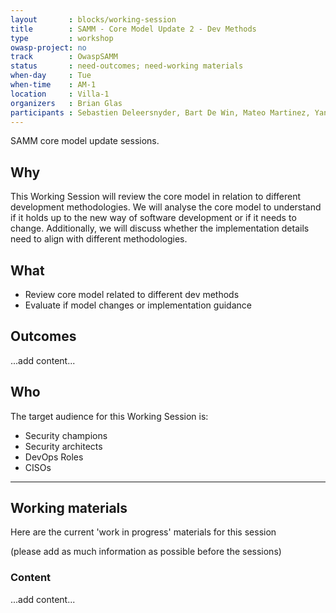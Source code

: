 ```yaml
---
layout       : blocks/working-session
title        : SAMM - Core Model Update 2 - Dev Methods
type         : workshop
owasp-project: no
track        : OwaspSAMM
status       : need-outcomes; need-working materials
when-day     : Tue
when-time    : AM-1
location     : Villa-1
organizers   : Brian Glas
participants : Sebastien Deleersnyder, Bart De Win, Mateo Martinez, Yan Kravchenko, Timo Pagel, Viktor Lindstrom
---
```


SAMM core model update sessions.

## Why

This Working Session will review the core model in relation to different development methodologies. We will analyse the core model to understand if it holds up to the new way of software development or if it needs to change. Additionally, we will discuss whether the implementation details need to align with different methodologies.

## What

- Review core model related to different dev methods
- Evaluate if model changes or implementation guidance

## Outcomes

...add content...

## Who

The target audience for this Working Session is:

- Security champions
- Security architects
- DevOps Roles
- CISOs

--- 

## Working materials

Here are the current 'work in progress' materials for this session 

(please add as much information as possible before the sessions)

### Content

...add content...
